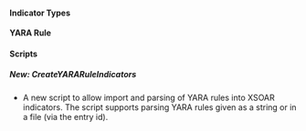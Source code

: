 
#### Indicator Types

**YARA Rule**

#### Scripts

##### New: CreateYARARuleIndicators
- A new script to allow import and parsing of YARA rules into XSOAR indicators. The script supports parsing YARA rules given as a string or in a file (via the entry id).
